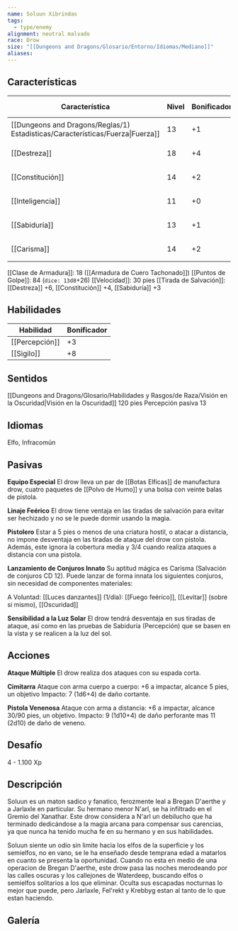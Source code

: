 ```yaml
---
name: Soluun Xibrindas
tags:
  - type/enemy
alignment: neutral malvado
race: Drow
size: "[[Dungeons and Dragons/Glosario/Entorno/Idiomas/Mediano]]"
aliases: 
---
```


## Características

| Característica                                                                 | Nivel | Bonificador | Lanzar dado      |
| ------------------------------------------------------------------------------ | ----- | ----------- | ---------------- |
| [[Dungeons and Dragons/Reglas/1) Estadisticas/Características/Fuerza\|Fuerza]] | 13    | +1          | `dice: 1d20 + 0` |
| [[Destreza]]                                                                   | 18    | +4          | `dice: 1d20 + 0` |
| [[Constitución]]                                                               | 14    | +2          | `dice: 1d20 + 0` |
| [[Inteligencia]]                                                               | 11    | +0          | `dice: 1d20 + 0` |
| [[Sabiduría]]                                                                  | 13    | +1          | `dice: 1d20 + 0` |
| [[Carisma]]                                                                    | 14    | +2          | `dice: 1d20 + 0` |

[[Clase de Armadura]]: 18 ([[Armadura de Cuero Tachonado]])
[[Puntos de Golpe]]: 84 (`dice: 13d8`+26)
[[Velocidad]]: 30 pies
[[Tirada de Salvación]]: [[Destreza]] +6, [[Constitución]] +4, [[Sabiduría]] +3

## Habilidades

| Habilidad      | Bonificador |
| -------------- | ----------- |
| [[Percepción]] | +3          |
| [[Sigilo]]     | +8          |

## Sentidos

[[Dungeons and Dragons/Glosario/Habilidades y Rasgos/de Raza/Visión en la Oscuridad|Visión en la Oscuridad]] 120 pies
Percepción pasiva 13

## Idiomas

Elfo, Infracomún

## Pasivas

**Equipo Especial**
El drow lleva un par de [[Botas Elficas]] de manufactura drow, cuatro paquetes de [[Polvo de Humo]] y una bolsa con veinte balas de pistola.

**Linaje Feérico**
El drow tiene ventaja en las tiradas de salvación para evitar ser hechizado y no se le puede dormir usando la magia.

**Pistolero**
Estar a 5 pies o menos de una criatura hostil, o atacar a distancia, no impone desventaja en las tiradas de ataque del drow con pistola. Además, este ignora la cobertura media y 3/4 cuando realiza ataques a distancia con una pistola.

**Lanzamiento de Conjuros Innato**
Su aptitud mágica es Carisma (Salvación de conjuros CD 12). Puede lanzar de forma innata los siguientes conjuros, sin necesidad de componentes materiales:

A Voluntad: [[Luces danzantes]]
(1/día): [[Fuego feérico]], [[Levitar]] (sobre si mismo), [[Oscuridad]]

**Sensibilidad a la Luz Solar**
El drow tendrá desventaja en sus tiradas de ataque, así como en las pruebas de Sabiduría (Percepción) que se basen en la vista y se realicen a la luz del sol.

## Acciones

**Ataque Múltiple**
El drow realiza dos ataques con su espada corta.

**Cimitarra**
Ataque con arma cuerpo a cuerpo: +6 a impactar, alcance 5 pies, un objetivo
Impacto: 7 (1d6+4) de daño cortante.

**Pistola Venenosa**
Ataque con arma a distancia: +6 a impactar, alcance 30/90 pies, un objetivo.
Impacto: 9 (1d10+4) de daño perforante mas 11 (2d10) de daño de veneno.

## Desafío

4 - 1.100 Xp

## Descripción

Soluun es un maton sadico y fanatico, ferozmente leal a Bregan D'aerthe y a Jarlaxle en particular. Su hermano menor N'arl, se ha infiltrado en el Gremio del Xanathar. Este drow considera a N'arl un debilucho que ha terminado dedicándose a la magia arcana para compensar sus carencias, ya que nunca  ha tenido mucha fe en su hermano y en sus habilidades.

Soluun siente un odio sin limite hacia los elfos de la superficie y los semielfos, no en vano, se le ha enseñado desde temprana edad a matarlos en cuanto se presenta la oportunidad. Cuando no esta en medio de una operacion de Bregan D'aerthe, este drow pasa las noches merodeando por las calles oscuras y los callejones de Waterdeep, buscando elfos o semielfos solitarios a los que eliminar. Oculta sus escapadas nocturnas lo mejor que puede, pero Jarlaxle, Fel'rekt y Krebbyg estan al tanto de lo que estan haciendo. 

## Galería


